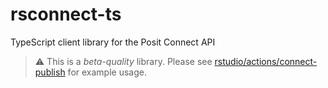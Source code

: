 # rsconnect-ts

TypeScript client library for the Posit Connect API

> :warning: This is a *beta-quality* library. Please see
> [rstudio/actions/connect-publish](https://github.com/rstudio/actions/tree/main/connect-publish)
> for example usage.
